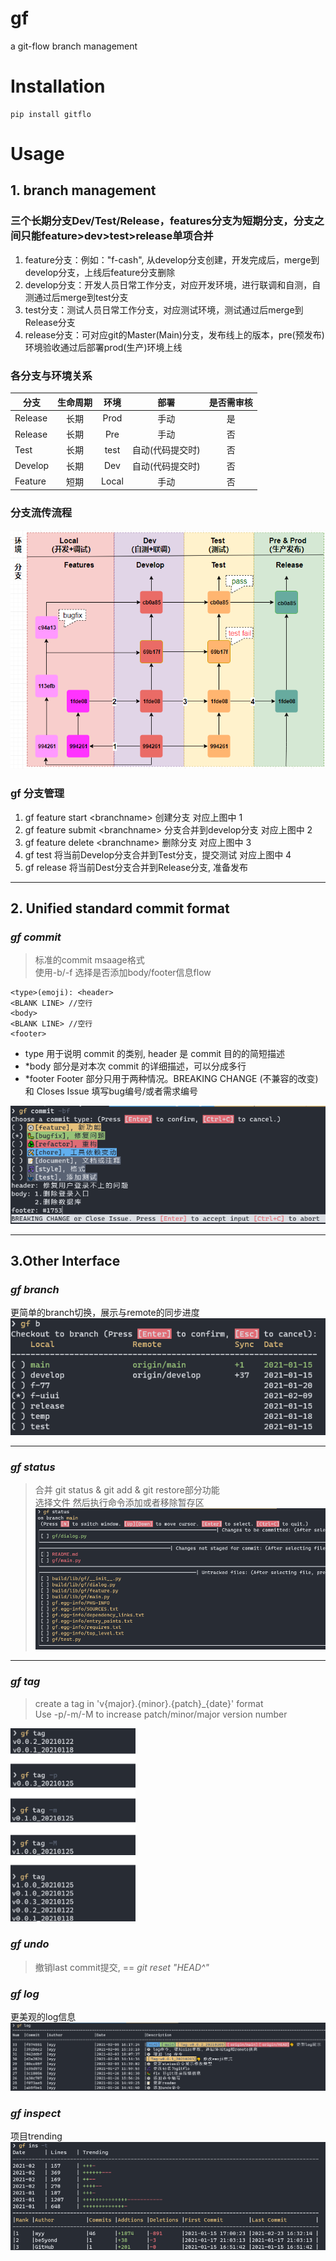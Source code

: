 # gf
a git-flow branch management

# Installation
```
pip install gitflo
```

# Usage
## 1. branch management
### 三个长期分支Dev/Test/Release，features分支为短期分支，分支之间只能feature>dev>test>release单项合并    
1. feature分支：例如："f-cash", 从develop分支创建，开发完成后，merge到develop分支，上线后feature分支删除
2. develop分支：开发人员日常工作分支，对应开发环境，进行联调和自测，自测通过后merge到test分支
3. test分支：测试人员日常工作分支，对应测试环境，测试通过后merge到Release分支
4. release分支：可对应git的Master(Main)分支，发布线上的版本，pre(预发布)环境验收通过后部署prod(生产)环境上线

### 各分支与环境关系

| 分支      | 生命周期     | 环境     |  部署  |   是否需审核 |
| ---------- | :-----------:  | :-----------: | :-----------: | :-----------: |
| Release     | 长期     | Prod     | 手动  |  是
| Release     | 长期     | Pre     |  手动  |  否
| Test     | 长期     | test     | 自动(代码提交时) | 否
| Develop     | 长期     | Dev     | 自动(代码提交时) | 否
| Feature     | 短期     | Local     |  手动 | 否
### 分支流传流程
![commit_screenshot](https://github.com/Be5yond/gf/blob/main/doc/flow.png?raw=true)

### gf 分支管理
1. gf feature start &lt;branchname&gt; 创建分支   对应上图中 1
2. gf feature submit &lt;branchname&gt; 分支合并到develop分支   对应上图中 2
3. gf feature delete &lt;branchname&gt; 删除分支  对应上图中 3
4. gf test 将当前Develop分支合并到Test分支，提交测试   对应上图中 4
5. gf release  将当前Dest分支合并到Release分支, 准备发布

 - - - 
## 2. Unified standard commit format
### *gf commit*
> 标准的commit msaage格式    
> 使用-b/-f 选择是否添加body/footer信息flow
```
<type>(emoji): <header>
<BLANK LINE> //空行
<body>
<BLANK LINE> //空行
<footer>
```
- type 用于说明 commit 的类别, header 是 commit 目的的简短描述   
- *body 部分是对本次 commit 的详细描述，可以分成多行
- *footer Footer 部分只用于两种情况。BREAKING CHANGE (不兼容的改变) 和 Closes Issue 填写bug编号/或者需求编号

![commit_screenshot](https://github.com/Be5yond/gf/blob/main/doc/commit.png?raw=true)
- - -
## 3.Other Interface
### *gf branch*
更简单的branch切换，展示与remote的同步进度   
![switch](https://github.com/Be5yond/gf/blob/main/doc/branch.png?raw=true)

 - - - 
### *gf status*
> 合并 git status & git add & git restore部分功能   
> 选择文件 然后执行命令添加或者移除暂存区
![status](https://github.com/Be5yond/gf/blob/main/doc/status.png?raw=true)

- - -
### *gf tag*
> create a tag in 'v{major}.{minor}.{patch}_{date}' format   
> Use -p/-m/-M to increase patch/minor/major version number

<img src="https://github.com/Be5yond/gf/blob/main/doc/tag.png?raw=true" width="200px" />

### *gf undo*
> 撤销last commit提交, == *git reset "HEAD^"*

### *gf log*
更美观的log信息
![status](https://github.com/Be5yond/gf/blob/main/doc/log.png?raw=true)


### *gf inspect*
项目trending
![status](https://github.com/Be5yond/gf/blob/main/doc/inspect.png?raw=true)